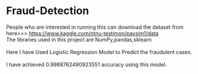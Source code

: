 # Fraud-Detection
People who are interested in running this can download the dataset from here>>>
https://www.kaggle.com/ntnu-testimon/paysim1/data
<br>The libraries used in this project are NumPy,pandas,sklearn </br>
<br>Here I have Used Logistic Regression Model to Predict the fraudulent cases.</br>
<br>I have achieved 0.9988762490923551 accuracy using this model.</br>
